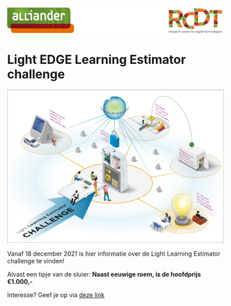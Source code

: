 ![](images/RCDTAllLogo.png)

# Light EDGE Learning Estimator challenge

![](images/poster.png)

Vanaf 18 december 2021 is hier informatie over de Light Learning Estimator challenge te vinden!

Alvast een tipje van de sluier:
**Naast eeuwige roem, is de hoofdprijs €1.000,-**

Interesse? Geef je op via [deze link](https://docs.google.com/forms/d/e/1FAIpQLSelOe7eEsyBiIHouok0Jkh3zh3Y5gvCMtd4IsgOXcLyChktIQ/viewform)
